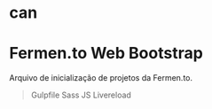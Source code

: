 # can
Fermen.to Web Bootstrap
=====

Arquivo de inicialização de projetos da Fermen.to.
> Gulpfile
  > Sass
  > JS
  > Livereload
